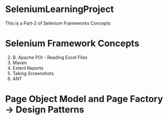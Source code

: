 # SeleniumLearningProject
This is a Part-2 of Selenium Frameworks Concepts

# Selenium Framework Concepts
2. B. Apache POI - Reading Excel Files
5. Maven
6. Extent Reports
7. Taking Screenshots
8. ANT

# Page Object Model and Page Factory -> Design Patterns
